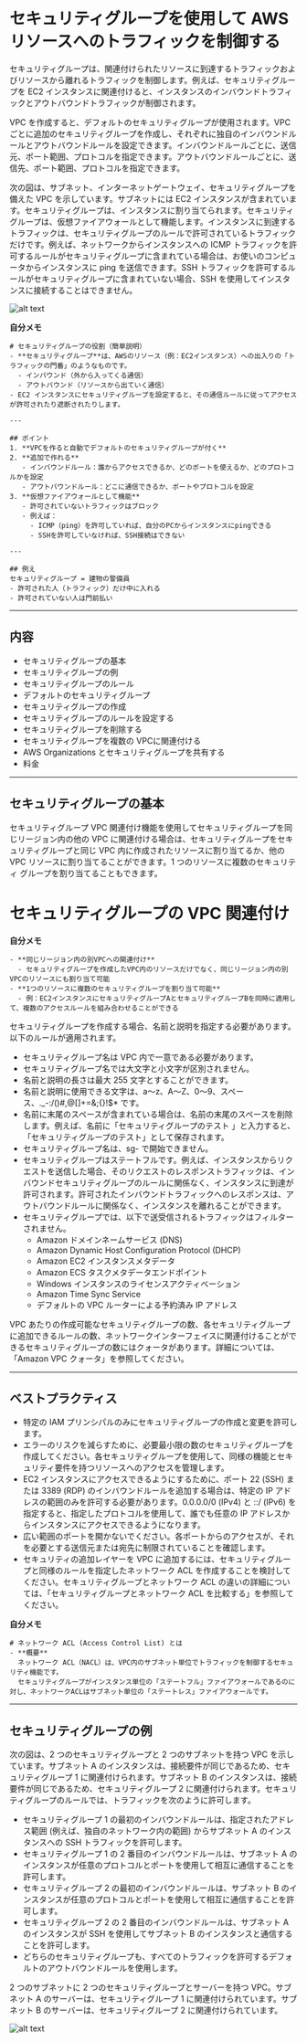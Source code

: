 # セキュリティグループを使用して AWS リソースへのトラフィックを制御する

セキュリティグループは、関連付けられたリソースに到達するトラフィックおよびリソースから離れるトラフィックを制御します。例えば、セキュリティグループを EC2 インスタンスに関連付けると、インスタンスのインバウンドトラフィックとアウトバウンドトラフィックが制御されます。

VPC を作成すると、デフォルトのセキュリティグループが使用されます。VPC ごとに追加のセキュリティグループを作成し、それぞれに独自のインバウンドルールとアウトバウンドルールを設定できます。インバウンドルールごとに、送信元、ポート範囲、プロトコルを指定できます。アウトバウンドルールごとに、送信先、ポート範囲、プロトコルを指定できます。

次の図は、サブネット、インターネットゲートウェイ、セキュリティグループを備えた VPC を示しています。サブネットには EC2 インスタンスが含まれています。セキュリティグループは、インスタンスに割り当てられます。セキュリティグループは、仮想ファイアウォールとして機能します。インスタンスに到達するトラフィックは、セキュリティグループのルールで許可されているトラフィックだけです。例えば、ネットワークからインスタンスへの ICMP トラフィックを許可するルールがセキュリティグループに含まれている場合は、お使いのコンピュータからインスタンスに ping を送信できます。SSH トラフィックを許可するルールがセキュリティグループに含まれていない場合、SSH を使用してインスタンスに接続することはできません。

![alt text](image-1.png)

**自分メモ**
```
# セキュリティグループの役割（簡単説明）
- **セキュリティグループ**は、AWSのリソース（例：EC2インスタンス）への出入りの「トラフィックの門番」のようなものです。
  - インバウンド（外から入ってくる通信）
  - アウトバウンド（リソースから出ていく通信）
- EC2 インスタンスにセキュリティグループを設定すると、その通信ルールに従ってアクセスが許可されたり遮断されたりします。

---

## ポイント
1. **VPCを作ると自動でデフォルトのセキュリティグループが付く**
2. **追加で作れる**
   - インバウンドルール：誰からアクセスできるか、どのポートを使えるか、どのプロトコルかを設定
   - アウトバウンドルール：どこに通信できるか、ポートやプロトコルを設定
3. **仮想ファイアウォールとして機能**
   - 許可されていないトラフィックはブロック
   - 例えば：
     - ICMP（ping）を許可していれば、自分のPCからインスタンスにpingできる
     - SSHを許可していなければ、SSH接続はできない

---

## 例え
セキュリティグループ = 建物の警備員  
- 許可された人（トラフィック）だけ中に入れる  
- 許可されていない人は門前払い
```

---

## 内容

- セキュリティグループの基本
- セキュリティグループの例
- セキュリティグループのルール
- デフォルトのセキュリティグループ
- セキュリティグループの作成
- セキュリティグループのルールを設定する
- セキュリティグループを削除する
- セキュリティグループを複数の VPCに関連付ける
- AWS Organizations とセキュリティグループを共有する
- 料金

---

## セキュリティグループの基本

セキュリティグループ VPC 関連付け機能を使用してセキュリティグループを同じリージョン内の他の VPC に関連付ける場合は、セキュリティグループをセキュリティグループと同じ VPC 内に作成されたリソースに割り当てるか、他の VPC リソースに割り当てることができます。1 つのリソースに複数のセキュリティ グループを割り当てることもできます。

# セキュリティグループの VPC 関連付け
**自分メモ**
```
- **同じリージョン内の別VPCへの関連付け**
  - セキュリティグループを作成したVPC内のリソースだけでなく、同じリージョン内の別VPCのリソースにも割り当て可能
- **1つのリソースに複数のセキュリティグループを割り当て可能**
  - 例：EC2インスタンスにセキュリティグループAとセキュリティグループBを同時に適用して、複数のアクセスルールを組み合わせることができる
```

セキュリティグループを作成する場合、名前と説明を指定する必要があります。以下のルールが適用されます。

- セキュリティグループ名は VPC 内で一意である必要があります。
- セキュリティグループ名では大文字と小文字が区別されません。
- 名前と説明の長さは最大 255 文字とすることができます。
- 名前と説明に使用できる文字は、a～z、A～Z、0～9、スペース、._-:/()#,@[]+=&;{}!$* です。
- 名前に末尾のスペースが含まれている場合は、名前の末尾のスペースを削除します。例えば、名前に「セキュリティグループのテスト 」と入力すると、「セキュリティグループのテスト」として保存されます。
- セキュリティグループ名は、sg- で開始できません。
- セキュリティグループはステートフルです。例えば、インスタンスからリクエストを送信した場合、そのリクエストのレスポンストラフィックは、インバウンドセキュリティグループのルールに関係なく、インスタンスに到達が許可されます。許可されたインバウンドトラフィックへのレスポンスは、アウトバウンドルールに関係なく、インスタンスを離れることができます。
- セキュリティグループでは、以下で送受信されるトラフィックはフィルターされません。
  - Amazon ドメインネームサービス (DNS)
  - Amazon Dynamic Host Configuration Protocol (DHCP)
  - Amazon EC2 インスタンスメタデータ
  - Amazon ECS タスクメタデータエンドポイント
  - Windows インスタンスのライセンスアクティベーション
  - Amazon Time Sync Service
  - デフォルトの VPC ルーターによる予約済み IP アドレス

VPC あたりの作成可能なセキュリティグループの数、各セキュリティグループに追加できるルールの数、ネットワークインターフェイスに関連付けることができるセキュリティグループの数にはクォータがあります。詳細については、「Amazon VPC クォータ」を参照してください。

---

## ベストプラクティス

- 特定の IAM プリンシパルのみにセキュリティグループの作成と変更を許可します。
- エラーのリスクを減らすために、必要最小限の数のセキュリティグループを作成してください。各セキュリティグループを使用して、同様の機能とセキュリティ要件を持つリソースへのアクセスを管理します。
- EC2 インスタンスにアクセスできるようにするために、ポート 22 (SSH) または 3389 (RDP) のインバウンドルールを追加する場合は、特定の IP アドレスの範囲のみを許可する必要があります。0.0.0.0/0 (IPv4) と ::/ (IPv6) を指定すると、指定したプロトコルを使用して、誰でも任意の IP アドレスからインスタンスにアクセスできるようになります。
- 広い範囲のポートを開かないでください。各ポートからのアクセスが、それを必要とする送信元または宛先に制限されていることを確認します。
- セキュリティの追加レイヤーを VPC に追加するには、セキュリティグループと同様のルールを指定したネットワーク ACL を作成することを検討してください。セキュリティグループとネットワーク ACL の違いの詳細については、「セキュリティグループとネットワーク ACL を比較する」を参照してください。

**自分メモ**
```
# ネットワーク ACL (Access Control List) とは
- **概要**  
  ネットワーク ACL（NACL）は、VPC内のサブネット単位でトラフィックを制御するセキュリティ機能です。  
  セキュリティグループがインスタンス単位の「ステートフル」ファイアウォールであるのに対し、ネットワークACLはサブネット単位の「ステートレス」ファイアウォールです。
```

---

## セキュリティグループの例

次の図は、2 つのセキュリティグループと 2 つのサブネットを持つ VPC を示しています。サブネット A のインスタンスは、接続要件が同じであるため、セキュリティグループ 1 に関連付けられます。サブネット B のインスタンスは、接続要件が同じであるため、セキュリティグループ 2 に関連付けられます。セキュリティグループのルールでは、トラフィックを次のように許可します。

- セキュリティグループ 1 の最初のインバウンドルールは、指定されたアドレス範囲 (例えば、独自のネットワーク内の範囲) からサブネット A のインスタンスへの SSH トラフィックを許可します。
- セキュリティグループ 1 の 2 番目のインバウンドルールは、サブネット A のインスタンスが任意のプロトコルとポートを使用して相互に通信することを許可します。
- セキュリティグループ 2 の最初のインバウンドルールは、サブネット B のインスタンスが任意のプロトコルとポートを使用して相互に通信することを許可します。
- セキュリティグループ 2 の 2 番目のインバウンドルールは、サブネット A のインスタンスが SSH を使用してサブネット B のインスタンスと通信することを許可します。
- どちらのセキュリティグループも、すべてのトラフィックを許可するデフォルトのアウトバウンドルールを使用します。

2 つのサブネットに 2 つのセキュリティグループとサーバーを持つ VPC。サブネット A のサーバーは、セキュリティグループ 1 に関連付けられています。サブネット B のサーバーは、セキュリティグループ 2 に関連付けられています。

![alt text](image-2.png)